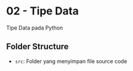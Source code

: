 # 02 - Tipe Data

Tipe Data pada Python

## Folder Structure

- `src`: Folder yang menyimpan file source code
